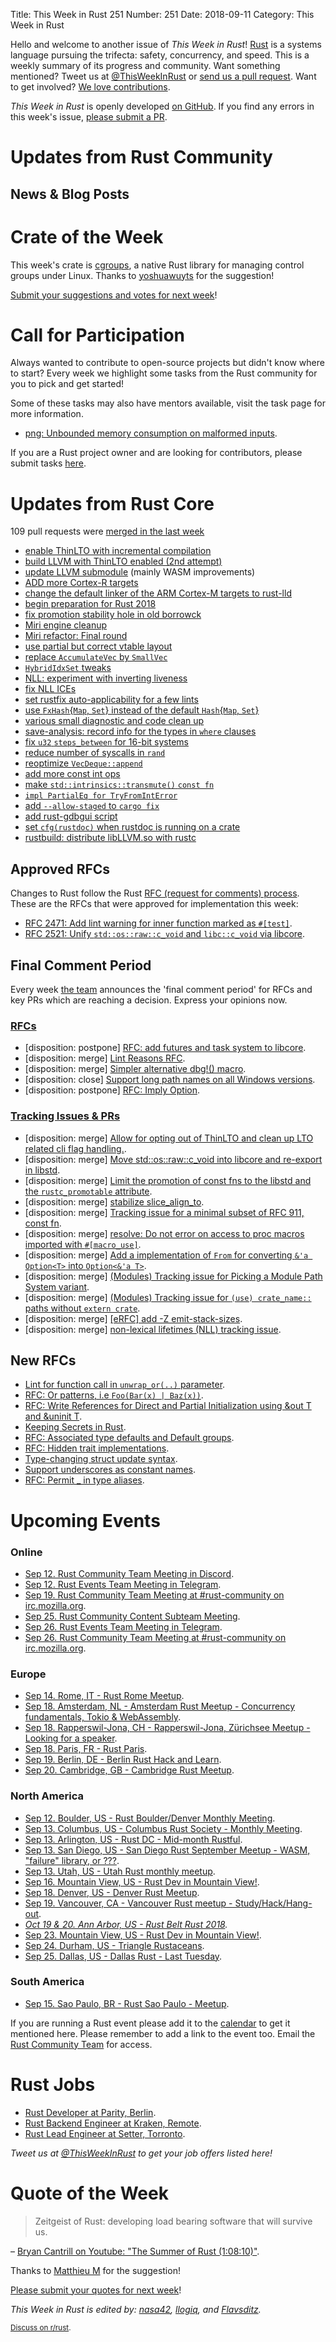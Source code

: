 Title: This Week in Rust 251
Number: 251
Date: 2018-09-11
Category: This Week in Rust

Hello and welcome to another issue of *This Week in Rust*!
[Rust](http://rust-lang.org) is a systems language pursuing the trifecta: safety, concurrency, and speed.
This is a weekly summary of its progress and community.
Want something mentioned? Tweet us at [@ThisWeekInRust](https://twitter.com/ThisWeekInRust) or [send us a pull request](https://github.com/cmr/this-week-in-rust).
Want to get involved? [We love contributions](https://github.com/rust-lang/rust/blob/master/CONTRIBUTING.md).

*This Week in Rust* is openly developed [on GitHub](https://github.com/cmr/this-week-in-rust).
If you find any errors in this week's issue, [please submit a PR](https://github.com/cmr/this-week-in-rust/pulls).

# Updates from Rust Community

## News & Blog Posts

# Crate of the Week

This week's crate is [cgroups](https://crates.io/crates/cgroups), a native Rust library for managing control groups under Linux. Thanks to [yoshuawuyts](https://users.rust-lang.org/t/crate-of-the-week/2704/450) for the suggestion!

[Submit your suggestions and votes for next week][submit_crate]!

[submit_crate]: https://users.rust-lang.org/t/crate-of-the-week/2704

# Call for Participation

Always wanted to contribute to open-source projects but didn't know where to start?
Every week we highlight some tasks from the Rust community for you to pick and get started!

Some of these tasks may also have mentors available, visit the task page for more information.

* [png: Unbounded memory consumption on malformed inputs](https://github.com/PistonDevelopers/image-png/issues/80).

If you are a Rust project owner and are looking for contributors, please submit tasks [here][guidelines].

[guidelines]: https://users.rust-lang.org/t/twir-call-for-participation/4821

# Updates from Rust Core

109 pull requests were [merged in the last week][merged]

[merged]: https://github.com/search?q=is%3Apr+org%3Arust-lang+is%3Amerged+merged%3A2018-08-27..2018-09-03

* [enable ThinLTO with incremental compilation](https://github.com/rust-lang/rust/pull/53673)
* [build LLVM with ThinLTO enabled (2nd attempt)](https://github.com/rust-lang/rust/pull/53245)
* [update LLVM submodule](https://github.com/rust-lang/rust/pull/53611) (mainly WASM improvements)
* [ADD more Cortex-R targets](https://github.com/rust-lang/rust/pull/53679)
* [change the default linker of the ARM Cortex-M targets to rust-lld](https://github.com/rust-lang/rust/pull/53648)
* [begin preparation for Rust 2018](https://github.com/rust-lang/crates.io/pull/1467)
* [fix promotion stability hole in old borrowck](https://github.com/rust-lang/rust/pull/53699)
* [Miri engine cleanup](https://github.com/rust-lang/rust/pull/53671)
* [Miri refactor: Final round](https://github.com/rust-lang/rust/pull/53779)
* [use partial but correct vtable layout](https://github.com/rust-lang/rust/pull/53757)
* [replace `AccumulateVec` by `SmallVec`](https://github.com/rust-lang/rust/pull/53659)
* [`HybridIdxSet` tweaks](https://github.com/rust-lang/rust/pull/53656)
* [NLL: experiment with inverting liveness](https://github.com/rust-lang/rust/pull/53314)
* [fix NLL ICEs](https://github.com/rust-lang/rust/pull/53580)
* [set rustfix auto-applicability for a few lints](https://github.com/rust-lang/rust/pull/53655)
* [use `FxHash`{`Map`, `Set`} instead of the default `Hash`{`Map`, `Set`}](https://github.com/rust-lang/rust/pull/53472)
* [various small diagnostic and code clean up](https://github.com/rust-lang/rust/pull/53842)
* [save-analysis: record info for the types in `where` clauses](https://github.com/rust-lang/rust/pull/53838)
* [fix `u32` `steps_between` for 16-bit systems](https://github.com/rust-lang/rust/pull/53755)
* [reduce number of syscalls in `rand`](https://github.com/rust-lang/rust/pull/53725)
* [reoptimize `VecDeque::append`](https://github.com/rust-lang/rust/pull/53564)
* [add more const int ops](https://github.com/rust-lang/rust/pull/53697)
* [make `std::intrinsics::transmute()` `const fn`](https://github.com/rust-lang/rust/pull/53535)
* [`impl PartialEq for TryFromIntError`](https://github.com/rust-lang/rust/pull/53476)
* [add `--allow-staged` to `cargo fix`](https://github.com/rust-lang/cargo/pull/5943)
* [add rust-gdbgui script](https://github.com/rust-lang/rust/pull/53774)
* [set `cfg(rustdoc)` when rustdoc is running on a crate](https://github.com/rust-lang/rust/pull/53076)
* [rustbuild: distribute libLLVM.so with rustc](https://github.com/rust-lang/rust/pull/53828)

## Approved RFCs

Changes to Rust follow the Rust [RFC (request for comments)
process](https://github.com/rust-lang/rfcs#rust-rfcs). These
are the RFCs that were approved for implementation this week:

* [RFC 2471: Add lint warning for inner function marked as `#[test]`](https://github.com/rust-lang/rfcs/pull/2471).
* [RFC 2521: Unify `std::os::raw::c_void` and `libc::c_void` via libcore](https://github.com/rust-lang/rfcs/pull/2521).

## Final Comment Period

Every week [the team](https://www.rust-lang.org/team.html) announces the
'final comment period' for RFCs and key PRs which are reaching a
decision. Express your opinions now.

### [RFCs](https://github.com/rust-lang/rfcs/labels/final-comment-period)

* [disposition: postpone] [RFC: add futures and task system to libcore](https://github.com/rust-lang/rfcs/pull/2418).
* [disposition: merge] [Lint Reasons RFC](https://github.com/rust-lang/rfcs/pull/2383).
* [disposition: merge] [Simpler alternative dbg!() macro](https://github.com/rust-lang/rfcs/pull/2361).
* [disposition: close] [Support long path names on all Windows versions](https://github.com/rust-lang/rfcs/pull/2188).
* [disposition: postpone] [RFC: Imply Option](https://github.com/rust-lang/rfcs/pull/2180).

### [Tracking Issues & PRs](https://github.com/rust-lang/rust/labels/final-comment-period)

* [disposition: merge] [Allow for opting out of ThinLTO and clean up LTO related cli flag handling.](https://github.com/rust-lang/rust/pull/53950).
* [disposition: merge] [Move std::os::raw::c_void into libcore and re-export in libstd](https://github.com/rust-lang/rust/pull/53910).
* [disposition: merge] [Limit the promotion of const fns to the libstd and the `rustc_promotable` attribute](https://github.com/rust-lang/rust/pull/53851).
* [disposition: merge] [stabilize slice_align_to](https://github.com/rust-lang/rust/pull/53754).
* [disposition: merge] [Tracking issue for a minimal subset of RFC 911, const fn](https://github.com/rust-lang/rust/issues/53555).
* [disposition: merge] [resolve: Do not error on access to proc macros imported with `#[macro_use]`](https://github.com/rust-lang/rust/pull/53461).
* [disposition: merge] [Add a implementation of `From` for converting `&'a Option<T>` into `Option<&'a T>`](https://github.com/rust-lang/rust/pull/53218).
* [disposition: merge] [(Modules) Tracking issue for Picking a Module Path System variant](https://github.com/rust-lang/rust/issues/53130).
* [disposition: merge] [(Modules) Tracking issue for `(use) crate_name::` paths without `extern crate`](https://github.com/rust-lang/rust/issues/53128).
* [disposition: merge] [[eRFC] add -Z emit-stack-sizes](https://github.com/rust-lang/rust/pull/51946).
* [disposition: merge] [non-lexical lifetimes (NLL) tracking issue](https://github.com/rust-lang/rust/issues/43234).

## New RFCs

* [Lint for function call in `unwrap_or(..)` parameter](https://github.com/rust-lang/rfcs/issues/2536).
* [RFC: Or patterns, i.e `Foo(Bar(x) | Baz(x))`](https://github.com/rust-lang/rfcs/pull/2535).
* [RFC: Write References for Direct and Partial Initialization using &out T and &uninit T](https://github.com/rust-lang/rfcs/pull/2534).
* [Keeping Secrets in Rust](https://github.com/rust-lang/rfcs/issues/2533).
* [RFC: Associated type defaults and Default groups](https://github.com/rust-lang/rfcs/pull/2532).
* [RFC: Hidden trait implementations](https://github.com/rust-lang/rfcs/pull/2529).
* [Type-changing struct update syntax](https://github.com/rust-lang/rfcs/pull/2528).
* [Support underscores as constant names](https://github.com/rust-lang/rfcs/pull/2526).
* [RFC: Permit _ in type aliases](https://github.com/rust-lang/rfcs/pull/2524).

# Upcoming Events

### Online

* [Sep 12. Rust Community Team Meeting in Discord](https://discordapp.com/channels/442252698964721669/443773747350994945).
* [Sep 12. Rust Events Team Meeting in Telegram](https://t.me/joinchat/EkKINhHCgZ9llzvPidOssA).
* [Sep 19. Rust Community Team Meeting at #rust-community on irc.mozilla.org](irc://irc.mozilla.org/rust-community).
* [Sep 25. Rust Community Content Subteam Meeting](http://irc.mozilla.org&amp;sa=D&amp;usd=2&amp;usg=AFQjCNFzDENVr8E_TntlyEAFQlsfwEPMKA).
* [Sep 26. Rust Events Team Meeting in Telegram](https://t.me/joinchat/EkKINhHCgZ9llzvPidOssA).
* [Sep 26. Rust Community Team Meeting at #rust-community on irc.mozilla.org](irc://irc.mozilla.org/rust-community).

### Europe

* [Sep 14. Rome, IT - Rust Rome Meetup](https://www.meetup.com/it-IT/Rust-Roma/events/254404386/).
* [Sep 18. Amsterdam, NL - Amsterdam Rust Meetup - Concurrency fundamentals, Tokio & WebAssembly](https://www.meetup.com/Rust-Amsterdam/events/253425558).
* [Sep 18. Rapperswil-Jona, CH - Rapperswil-Jona, Zürichsee Meetup - Looking for a speaker](https://www.meetup.com/de-DE/Rust-Zurich/events/251682152/).
* [Sep 18. Paris, FR - Rust Paris](http://www.meetup.com/Rust-Paris).
* [Sep 19. Berlin, DE - Berlin Rust Hack and Learn](https://www.meetup.com/opentechschool-berlin/events/253541005/).
* [Sep 20. Cambridge, GB - Cambridge Rust Meetup](https://www.meetup.com/Cambridge-Rust-Meetup/events/pzwshpyxmbbc/).

### North America

* [Sep 12. Boulder, US - Rust Boulder/Denver Monthly Meeting](http://www.meetup.com/Rust-Boulder-Denver/).
* [Sep 13. Columbus, US - Columbus Rust Society - Monthly Meeting](https://www.meetup.com/columbus-rs/events/dbcfrpyxmbrb/).
* [Sep 13. Arlington, US - Rust DC - Mid-month Rustful](https://www.meetup.com/RustDC/events/253787454).
* [Sep 13. San Diego, US - San Diego Rust September Meetup - WASM, "failure" library, or ???](https://www.meetup.com/San-Diego-Rust/events/253862312/).
* [Sep 13. Utah, US - Utah Rust monthly meetup](https://www.meetup.com/utahrust/events/253965052/).
* [Sep 16. Mountain View, US - Rust Dev in Mountain View!](https://www.meetup.com/Rust-Dev-in-Mountain-View/events/glnfcpyxmbvb/).
* [Sep 18. Denver, US - Denver Rust Meetup](https://www.meetup.com/Rust-Boulder-Denver/events/254386309/).
* [Sep 19. Vancouver, CA - Vancouver Rust meetup - Study/Hack/Hang-out](https://www.meetup.com/Vancouver-Rust/events/dqldspyxmbzb/).
* *[Oct 19 & 20. Ann Arbor, US - Rust Belt Rust 2018](https://rust-belt-rust.com/).*
* [Sep 23. Mountain View, US - Rust Dev in Mountain View!](https://www.meetup.com/Rust-Dev-in-Mountain-View).
* [Sep 24. Durham, US - Triangle Rustaceans](https://www.meetup.com/triangle-rustaceans/).
* [Sep 25. Dallas, US - Dallas Rust - Last Tuesday](https://www.meetup.com/Dallas-Rust/).

### South America

* [Sep 15. Sao Paulo, BR - Rust Sao Paulo - Meetup](https://www.meetup.com/Rust-Sao-Paulo-Meetup/events/253842754/).

If you are running a Rust event please add it to the [calendar] to get
it mentioned here. Please remember to add a link to the event too.
Email the [Rust Community Team][community] for access.

[calendar]: https://www.google.com/calendar/embed?src=apd9vmbc22egenmtu5l6c5jbfc%40group.calendar.google.com
[community]: mailto:community-team@rust-lang.org

# Rust Jobs

* [Rust Developer at Parity, Berlin](https://paritytech.io/jobs/).
* [Rust Backend Engineer at Kraken, Remote](https://jobs.lever.co/kraken/4c864c8f-bde6-443d-b521-dd90df0e9105).
* [Rust Lead Engineer at Setter, Torronto](https://setter.breezy.hr/p/880e8a830036-lead-engineer).

*Tweet us at [@ThisWeekInRust](https://twitter.com/ThisWeekInRust) to get your job offers listed here!*

# Quote of the Week

> Zeitgeist of Rust: developing load bearing software that will survive us.

– [Bryan Cantrill on Youtube: "The Summer of Rust (1:08:10)"](https://www.youtube.com/watch?v=LjFM8vw3pbU).

Thanks to [Matthieu M](https://users.rust-lang.org/u/matthieum) for the suggestion!

[Please submit your quotes for next week](http://users.rust-lang.org/t/twir-quote-of-the-week/328)!

*This Week in Rust is edited by: [nasa42](https://github.com/nasa42), [llogiq](https://github.com/llogiq), and [Flavsditz](https://github.com/Flavsditz).*

<small>[Discuss on r/rust]().</small>

